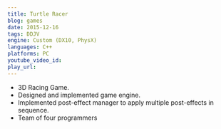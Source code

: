 ```yaml
---
title: Turtle Racer
blog: games
date: 2015-12-16
tags: DDJV
engine: Custom (DX10, PhysX)
languages: C++
platforms: PC
youtube_video_id:
play_url:
---
```

- 3D Racing Game.
- Designed and implemented game engine.
- Implemented post-effect manager to apply multiple post-effects in sequence.
- Team of four programmers

